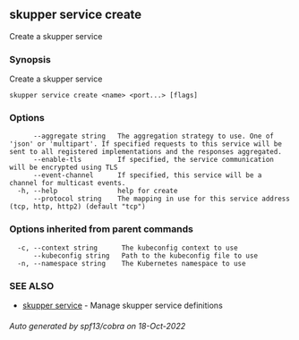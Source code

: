 ## skupper service create

Create a skupper service

### Synopsis

Create a skupper service

```
skupper service create <name> <port...> [flags]
```

### Options

```
      --aggregate string   The aggregation strategy to use. One of 'json' or 'multipart'. If specified requests to this service will be sent to all registered implementations and the responses aggregated.
      --enable-tls         If specified, the service communication will be encrypted using TLS
      --event-channel      If specified, this service will be a channel for multicast events.
  -h, --help               help for create
      --protocol string    The mapping in use for this service address (tcp, http, http2) (default "tcp")
```

### Options inherited from parent commands

```
  -c, --context string      The kubeconfig context to use
      --kubeconfig string   Path to the kubeconfig file to use
  -n, --namespace string    The Kubernetes namespace to use
```

### SEE ALSO

* [skupper service](skupper_service.md)	 - Manage skupper service definitions

###### Auto generated by spf13/cobra on 18-Oct-2022
